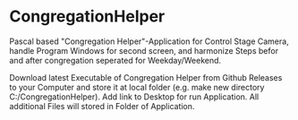 # CongregationHelper
 
Pascal based "Congregation Helper"-Application for Control Stage Camera, handle Program Windows for second screen, and harmonize Steps befor and after congregation seperated for Weekday/Weekend.


Download latest Executable of Congregation Helper from Github Releases to your Computer and store it at local folder (e.g. make new directory C:/CongregationHelper). Add link to Desktop for run Application. All additional Files will stored in Folder of Application.